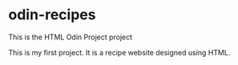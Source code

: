 # odin-recipes
This is the HTML Odin Project project

This is my first project. It is a recipe website designed using HTML. 